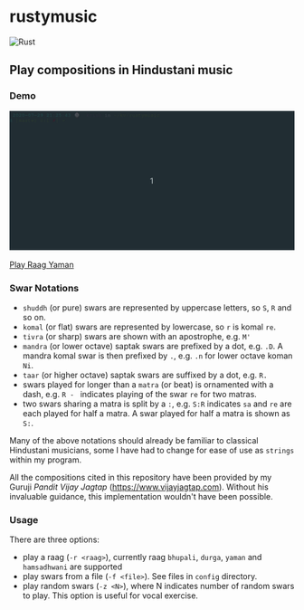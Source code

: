 # rustymusic

![Rust](https://github.com/nvasudevan/rustymusic/workflows/Rust/badge.svg)

## Play compositions in Hindustani music

### Demo

![Playing Raag Yaman](demo/demo.gif)

[Play Raag Yaman](https://raw.githubusercontent.com/nvasudevan/rustymusic/master/demo/demo.mp3)


### Swar Notations

- `shuddh` (or pure) swars are represented by uppercase letters, so `S`, `R` and so on.
- `komal` (or flat) swars are represented by lowercase, so `r` is komal `re`.
- `tivra` (or sharp) swars are shown with an apostrophe, e.g. `M'`
- `mandra` (or lower octave) saptak swars are prefixed by a dot, e.g. `.D`. 
  A mandra komal swar is then prefixed by `.`, e.g. `.n` for lower octave koman `Ni`.
- `taar` (or higher octave) saptak swars are suffixed by a dot, e.g. `R.`
- swars played for longer than a `matra` (or beat) is ornamented with a dash, e.g. `R - ` indicates playing
  of the swar `re` for two matras.
- two swars sharing a matra is split by a `:`, e.g. `S:R` indicates `sa` and `re` are each played for
  half a matra. A swar played for half a matra is shown as `S:`. 

Many of the above notations should already be familiar to classical Hindustani musicians,
some I have had to change for ease of use as `strings` within my program.

All the compositions cited in this repository have been provided by my
Guruji _Pandit Vijay Jagtap_ (https://www.vijayjagtap.com). Without his invaluable guidance,
this implementation wouldn't have been possible.

### Usage

There are three options:

- play a raag (`-r <raag>`), currently raag `bhupali`, `durga`, `yaman` and `hamsadhwani` are supported
- play swars from a file (`-f <file>`). See files in `config` directory.
- play random swars (`-z <N>`), where N indicates number of random swars to play. This option is useful for vocal exercise.

